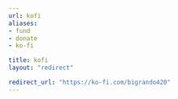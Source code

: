 ```yaml
---
url: kofi
aliases: 
- fund
- donate
- ko-fi

title: kofi
layout: "redirect"

redirect_url: "https://ko-fi.com/bigrando420"
---
```


